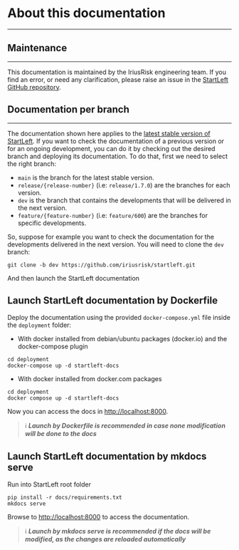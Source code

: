 # About this documentation

---

## Maintenance

---
This documentation is maintained by the IriusRisk engineering team. If you find an error, or need any 
clarification, please raise an issue in the 
[StartLeft GitHub repository](https://github.com/iriusrisk/startleft/issues).

## Documentation per branch

---
The documentation shown here applies to the 
[latest stable version of StartLeft](https://github.com/iriusrisk/startleft/releases). If you want to check the 
documentation of a previous version or for an ongoing development, you can do it by checking out the desired branch and 
deploying its documentation. To do that, first we need to select the right branch:

* `main` is the branch for the latest stable version.
* `release/{release-number}` (i.e: `release/1.7.0`) are the branches for each version.
* `dev` is the branch that contains the developments that will be delivered in the next version.
* `feature/{feature-number}` (i.e: `feature/600`) are the branches for specific developments.

So, suppose for example you want to check the documentation for the developments delivered in the next version. You 
will need to clone the `dev` branch:

```shell
git clone -b dev https://github.com/iriusrisk/startleft.git
```

And then launch the StartLeft documentation


## Launch StartLeft documentation by Dockerfile

Deploy the documentation using the provided `docker-compose.yml` file inside the `deployment` folder:

- With docker installed from debian/ubuntu packages (docker.io) and the docker-compose plugin
```shell
cd deployment
docker-compose up -d startleft-docs
```
- With docker installed from docker.com packages
```shell
cd deployment
docker compose up -d startleft-docs
```


Now you can access the docs in [http://localhost:8000](http://localhost:8000).

> :information_source: **_Launch by Dockerfile is recommended in case none modification will be done to the docs_**


## Launch StartLeft documentation by mkdocs serve
Run into StartLeft root folder
```shell
pip install -r docs/requirements.txt
mkdocs serve
```

Browse to [http://localhost:8000](http://localhost:8000) to access the documentation.

> :information_source: **_Launch by mkdocs serve is recommended if the docs will be modified, as the changes are 
> reloaded automatically_**